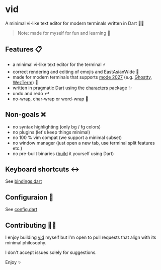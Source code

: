 # vid

A minimal vi-like text editor for modern terminals written in Dart 🧑‍💻
 
> Note: made for myself for fun and learning 🧐

## Features 📋

- a minimal vi-like text editor for the terminal ⚡️
- correct rendering and editing of emojis and EastAsianWide 🍜
- made for modern terminals that supports [mode 2027](https://github.com/contour-terminal/terminal-unicode-core) (e.g. [Ghostty](https://github.com/mitchellh/ghostty/), [WezTerm](https://github.com/wez/wezterm)) 🧠
- written in pragmatic Dart using the [characters](https://pub.dev/packages/characters) package ✨
- undo and redo ↩️
- no-wrap, char-wrap or word-wrap 🎁

## Non-goals ❌

- no syntax highlighting (only bg / fg colors)
- no plugins (let's keep things minimal)
- no 100 % vim compat (we support a minimal subset)
- no window manager (just open a new tab, use terminal split features etc.)
- no pre-built binaries ([build](build.sh) it yourself using Dart)

## Keyboard shortcuts ↔️

See [bindings.dart](lib/bindings.dart)

## Configuraion 📜

See [config.dart](lib/config.dart)

## Contributing 🙋‍♂️

I enjoy building [vid](https://github.com/erf/vid) myself but I'm open to pull requests that align with its minimal philosophy.

I don't accept issues solely for suggestions.

Enjoy ✨
